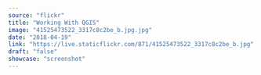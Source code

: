 ```yaml
---
source: "flickr"
title: "Working With QGIS"
image: "41525473522_3317c8c2be_b.jpg.jpg"
date: "2018-04-19"
link: "https://live.staticflickr.com/871/41525473522_3317c8c2be_b.jpg"
draft: "false"
showcase: "screenshot"
---
```

